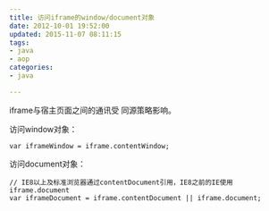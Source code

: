 ```yaml
---
title: 访问iframe的window/document对象
date: 2012-10-01 19:52:00
updated: 2015-11-07 08:11:15
tags: 
- java
- aop
categories: 
- java

---
```

iframe与宿主页面之间的通讯受 同源策略影响。

访问window对象：

    var iframeWindow = iframe.contentWindow;

访问document对象：

    // IE8以上及标准浏览器通过contentDocument引用，IE8之前的IE使用iframe.document
    var iframeDocument = iframe.contentDocument || iframe.document;